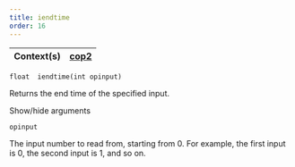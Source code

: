 ```yaml
---
title: iendtime
order: 16
---
```

| Context(s) | [cop2](../contexts/cop2.html) |
| --- | --- |

`float  iendtime(int opinput)`

Returns the end time of the specified input.

Show/hide arguments

`opinput`

The input number to read from, starting from 0. For example, the first input is 0, the second input is 1, and so on.
